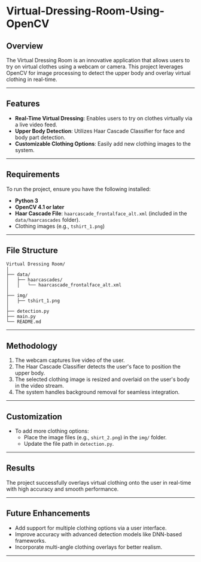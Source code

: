 # Virtual-Dressing-Room-Using-OpenCV
## **Overview**  
The Virtual Dressing Room is an innovative application that allows users to try on virtual clothes using a webcam or camera. This project leverages OpenCV for image processing to detect the upper body and overlay virtual clothing in real-time.

---

## **Features**  
- **Real-Time Virtual Dressing**: Enables users to try on clothes virtually via a live video feed.  
- **Upper Body Detection**: Utilizes Haar Cascade Classifier for face and body part detection.  
- **Customizable Clothing Options**: Easily add new clothing images to the system.  

---

## **Requirements**  
To run the project, ensure you have the following installed:  
- **Python 3**  
- **OpenCV 4.1 or later**  
- **Haar Cascade File**: `haarcascade_frontalface_alt.xml` (included in the `data/haarcascades` folder).  
- Clothing images (e.g., `tshirt_1.png`)  

---

## **File Structure**  
```
Virtual Dressing Room/
│
├── data/
│   ├── haarcascades/
│   │   └── haarcascade_frontalface_alt.xml
│
├── img/
│   ├── tshirt_1.png
│
├── detection.py
├── main.py
└── README.md
```
---

## **Methodology**  
1. The webcam captures live video of the user.  
2. The Haar Cascade Classifier detects the user's face to position the upper body.  
3. The selected clothing image is resized and overlaid on the user's body in the video stream.  
4. The system handles background removal for seamless integration.

---

## **Customization**  
- To add more clothing options:  
  - Place the image files (e.g., `shirt_2.png`) in the `img/` folder.  
  - Update the file path in `detection.py`.  

---

## **Results**  
The project successfully overlays virtual clothing onto the user in real-time with high accuracy and smooth performance.

---

## **Future Enhancements**  
- Add support for multiple clothing options via a user interface.  
- Improve accuracy with advanced detection models like DNN-based frameworks.  
- Incorporate multi-angle clothing overlays for better realism.

---

